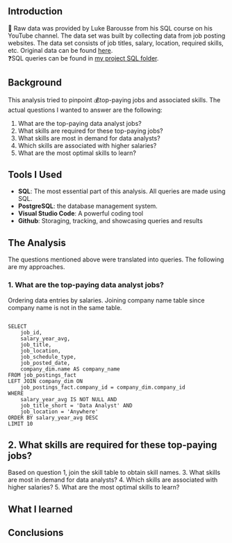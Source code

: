 ## Introduction
💁 Raw data was provided by Luke Barousse from his SQL course on his YouTube channel. The data set was built by collecting
data from job posting websites. The data set consists of job titles, salary, location, required skills, etc. Original data can be found [here](https://www.lukebarousse.com/sql). <br/>
❓SQL queries can be found in [my project SQL folder](https://github.com/cybernewbee/Luke-SQL-Course-Advanced/tree/master/project_sql). 
## Background
This analysis tried to pinpoint 💰top-paying jobs and associated skills. The actual questions I wanted to answer are the following: <br/>
1. What are the top-paying data analyst jobs? 
2. What skills are required for these top-paying jobs?
3. What skills are most in demand for data analysts?
4. Which skills are associated with higher salaries?
5. What are the most optimal skills to learn?
## Tools I Used
- **SQL**: The most essential part of this analysis. All queries are made using SQL.
- **PostgreSQL**: the database management system.
- **Visual Studio Code**: A powerful coding tool
- **Github**: Storaging, tracking, and showcasing queries and results
## The Analysis
The questions mentioned above were translated into queries. The following are my approaches.
### 1. What are the top-paying data analyst jobs? 
Ordering data entries by salaries. Joining company name table since company name is not in the same table.
```

SELECT
    job_id,
    salary_year_avg,
    job_title,
    job_location,
    job_schedule_type,
    job_posted_date,
    company_dim.name AS company_name
FROM job_postings_fact
LEFT JOIN company_dim ON
    job_postings_fact.company_id = company_dim.company_id
WHERE 
    salary_year_avg IS NOT NULL AND
    job_title_short = 'Data Analyst' AND
    job_location = 'Anywhere'
ORDER BY salary_year_avg DESC
LIMIT 10
```
## 2. What skills are required for these top-paying jobs?
Based on question 1, join the skill table to obtain skill names.
3. What skills are most in demand for data analysts?
4. Which skills are associated with higher salaries?
5. What are the most optimal skills to learn?
## What I learned
## Conclusions 
